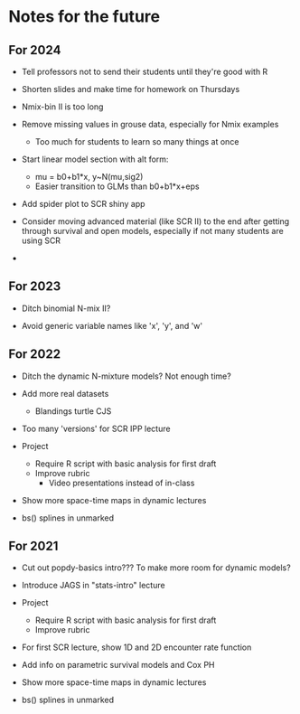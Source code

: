 # Notes for the future

## For 2024

- Tell professors not to send their students until they're good with R

- Shorten slides and make time for homework on Thursdays

- Nmix-bin II is too long

- Remove missing values in grouse data, especially for Nmix examples
  * Too much for students to learn so many things at once

- Start linear model section with alt form:
  * mu = b0+b1*x, y~N(mu,sig2)
  * Easier transition to GLMs than b0+b1*x+eps

- Add spider plot to SCR shiny app

- Consider moving advanced material (like SCR II) to the end after getting through survival and open models, especially if not many students are using SCR

- 

## For 2023

- Ditch binomial N-mix II?

- Avoid generic variable names like 'x', 'y', and 'w'





## For 2022

- Ditch the dynamic N-mixture models? Not enough time?

- Add more real datasets
  * Blandings turtle CJS

- Too many 'versions' for SCR IPP lecture

- Project
  * Require R script with basic analysis for first draft
  * Improve rubric
    + Video presentations instead of in-class

- Show more space-time maps in dynamic lectures

- bs() splines in unmarked


## For 2021

- Cut out popdy-basics intro??? To make more room for dynamic models?

- Introduce JAGS in "stats-intro" lecture

- Project
  * Require R script with basic analysis for first draft
  * Improve rubric

- For first SCR lecture, show 1D and 2D encounter rate function

- Add info on parametric survival models and Cox PH

- Show more space-time maps in dynamic lectures

- bs() splines in unmarked

